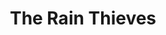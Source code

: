 ---
layout: brands/stillfleet
title: The Rain Thieves
cover: assets/img/brands/stillfleet/ven002-cover.jpg
---